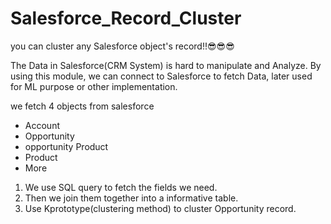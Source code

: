 # Salesforce_Record_Cluster
you can cluster any Salesforce object's record!!😎😎😎

The Data in Salesforce(CRM System) is hard to manipulate and Analyze. By using this module, we can connect to Salesforce to fetch Data, later used for ML purpose or other implementation.

we fetch 4 objects from salesforce
* Account
* Opportunity 
* opportunity Product
* Product
* More

1. We use SQL query to fetch the fields we need. 
2. Then we join them together into a informative table. 
3. Use Kprototype(clustering method) to cluster Opportunity record.
